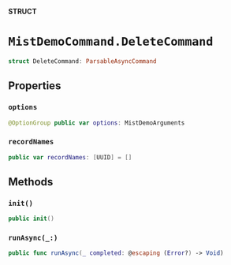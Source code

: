 **STRUCT**

# `MistDemoCommand.DeleteCommand`

```swift
struct DeleteCommand: ParsableAsyncCommand
```

## Properties
### `options`

```swift
@OptionGroup public var options: MistDemoArguments
```

### `recordNames`

```swift
public var recordNames: [UUID] = []
```

## Methods
### `init()`

```swift
public init()
```

### `runAsync(_:)`

```swift
public func runAsync(_ completed: @escaping (Error?) -> Void)
```

